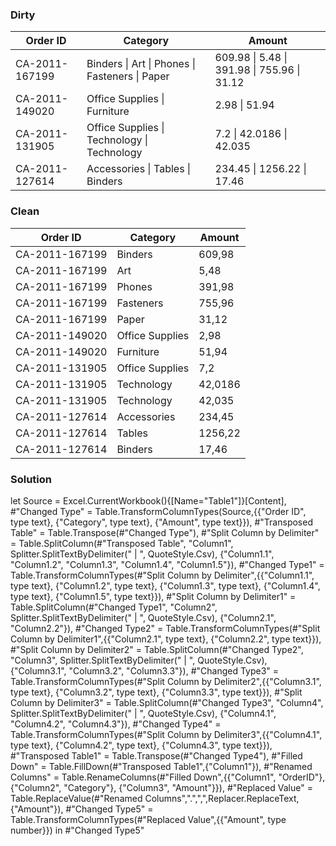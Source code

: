 
### Dirty

| Order ID       | Category             | Amount                            |
| -------------- | -------------------- | --------------------------------- |
| CA-2011-167199 | Binders \| Art \| Phones \| Fasteners \| Paper | 609.98 \| 5.48 \| 391.98 \| 755.96 \| 31.12 |
| CA-2011-149020 | Office Supplies \| Furniture                   | 2.98 \| 51.94                     |
| CA-2011-131905 | Office Supplies \| Technology \| Technology    | 7.2 \| 42.0186 \| 42.035          |
| CA-2011-127614 | Accessories \| Tables \| Binders               | 234.45 \| 1256.22 \| 17.46        |

### Clean

| Order ID       | Category        | Amount  |
| -------------- | --------------- | ------- |
| CA-2011-167199 | Binders         | 609,98  |
| CA-2011-167199 | Art             | 5,48    |
| CA-2011-167199 | Phones          | 391,98  |
| CA-2011-167199 | Fasteners       | 755,96  |
| CA-2011-167199 | Paper           | 31,12   |
| CA-2011-149020 | Office Supplies | 2,98    |
| CA-2011-149020 | Furniture       | 51,94   |
| CA-2011-131905 | Office Supplies | 7,2     |
| CA-2011-131905 | Technology      | 42,0186 |
| CA-2011-131905 | Technology      | 42,035  |
| CA-2011-127614 | Accessories     | 234,45  |
| CA-2011-127614 | Tables          | 1256,22 |
| CA-2011-127614 | Binders         | 17,46   |

### Solution

let
    Source = Excel.CurrentWorkbook(){[Name="Table1"]}[Content],
    #"Changed Type" = Table.TransformColumnTypes(Source,{{"Order ID", type text}, {"Category", type text}, {"Amount", type text}}),
    #"Transposed Table" = Table.Transpose(#"Changed Type"),
    #"Split Column by Delimiter" = Table.SplitColumn(#"Transposed Table", "Column1", Splitter.SplitTextByDelimiter(" | ", QuoteStyle.Csv), {"Column1.1", "Column1.2", "Column1.3", "Column1.4", "Column1.5"}),
    #"Changed Type1" = Table.TransformColumnTypes(#"Split Column by Delimiter",{{"Column1.1", type text}, {"Column1.2", type text}, {"Column1.3", type text}, {"Column1.4", type text}, {"Column1.5", type text}}),
    #"Split Column by Delimiter1" = Table.SplitColumn(#"Changed Type1", "Column2", Splitter.SplitTextByDelimiter(" | ", QuoteStyle.Csv), {"Column2.1", "Column2.2"}),
    #"Changed Type2" = Table.TransformColumnTypes(#"Split Column by Delimiter1",{{"Column2.1", type text}, {"Column2.2", type text}}),
    #"Split Column by Delimiter2" = Table.SplitColumn(#"Changed Type2", "Column3", Splitter.SplitTextByDelimiter(" | ", QuoteStyle.Csv), {"Column3.1", "Column3.2", "Column3.3"}),
    #"Changed Type3" = Table.TransformColumnTypes(#"Split Column by Delimiter2",{{"Column3.1", type text}, {"Column3.2", type text}, {"Column3.3", type text}}),
    #"Split Column by Delimiter3" = Table.SplitColumn(#"Changed Type3", "Column4", Splitter.SplitTextByDelimiter(" | ", QuoteStyle.Csv), {"Column4.1", "Column4.2", "Column4.3"}),
    #"Changed Type4" = Table.TransformColumnTypes(#"Split Column by Delimiter3",{{"Column4.1", type text}, {"Column4.2", type text}, {"Column4.3", type text}}),
    #"Transposed Table1" = Table.Transpose(#"Changed Type4"),
    #"Filled Down" = Table.FillDown(#"Transposed Table1",{"Column1"}),
    #"Renamed Columns" = Table.RenameColumns(#"Filled Down",{{"Column1", "OrderID"}, {"Column2", "Category"}, {"Column3", "Amount"}}),
    #"Replaced Value" = Table.ReplaceValue(#"Renamed Columns",".",",",Replacer.ReplaceText,{"Amount"}),
    #"Changed Type5" = Table.TransformColumnTypes(#"Replaced Value",{{"Amount", type number}})
in
    #"Changed Type5"